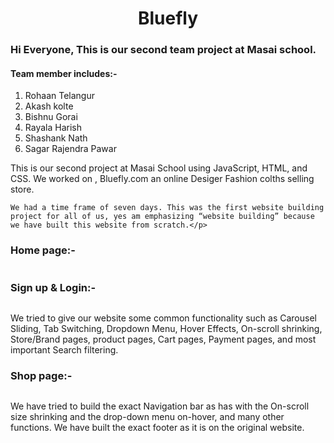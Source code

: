 <h1 align="center">Bluefly</h1>
<h3>Hi Everyone, This is our second team project at Masai school.</h3>
<h4>Team member includes:-</h4>
<ol>
    <li>Rohaan Telangur</li>
    <li>Akash kolte</li>
    <li>Bishnu Gorai</li>
    <li>Rayala Harish</li>
    <li>Shashank Nath</li>
    <li>Sagar Rajendra Pawar</li>
</ol>

<p>This is our second project at Masai School using JavaScript, HTML, and CSS. We worked on , Bluefly.com an online Desiger Fashion colths selling store.

    We had a time frame of seven days. This was the first website building project for all of us, yes am emphasizing “website building” because we have built this website from scratch.</p>

   <h3>Home page:-</h3> 

   <img src="https://miro.medium.com/max/1400/1*6IeNHAzsnMqCYDX_gx3Ezw.jpeg" alt="">



<h3>Sign up & Login:-</h3>
<img src="https://miro.medium.com/max/1400/1*4FeWsBGWWMlyCQXBe7aKgQ.jpeg" alt="">
<p>We tried to give our website some common functionality such as Carousel Sliding, Tab Switching, Dropdown Menu, Hover Effects, On-scroll shrinking, Store/Brand pages, product pages, Cart pages, Payment pages, and most important Search filtering.</p>
<h3>Shop page:-</h3>

<img src="https://miro.medium.com/max/1400/1*osogxRv0ObFOTexx8-kYcA.jpeg" alt="">

<p>We have tried to build the exact Navigation bar as has with the On-scroll size shrinking and the drop-down menu on-hover, and many other functions. We have built the exact footer as it is on the original website.</p>

<img src="https://miro.medium.com/max/1400/1*y25Btf8JLgcOlmDrpWDNNw.jpeg" alt="">
